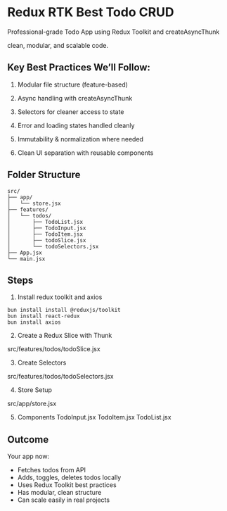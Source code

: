 # Redux RTK Best Todo CRUD

Professional-grade Todo App using Redux Toolkit and createAsyncThunk

clean, modular, and scalable code.

## Key Best Practices We’ll Follow:

1. Modular file structure (feature-based)

2. Async handling with createAsyncThunk

3. Selectors for cleaner access to state

4. Error and loading states handled cleanly

5. Immutability & normalization where needed

6. Clean UI separation with reusable components

## Folder Structure

```
src/
├── app/
│   └── store.jsx
├── features/
│   └── todos/
│       ├── TodoList.jsx
│       ├── TodoInput.jsx
│       ├── TodoItem.jsx
│       ├── todoSlice.jsx
│       └── todoSelectors.jsx
├── App.jsx
└── main.jsx
```

## Steps

1. Install redux toolkit and axios

```
bun install install @reduxjs/toolkit
bun install react-redux
bun install axios
```

2. Create a Redux Slice with Thunk

src/features/todos/todoSlice.jsx

3. Create Selectors

src/features/todos/todoSelectors.jsx

4. Store Setup

src/app/store.jsx

5. Components
   TodoInput.jsx
   TodoItem.jsx
   TodoList.jsx

## Outcome

Your app now:

- Fetches todos from API
- Adds, toggles, deletes todos locally
- Uses Redux Toolkit best practices
- Has modular, clean structure
- Can scale easily in real projects
